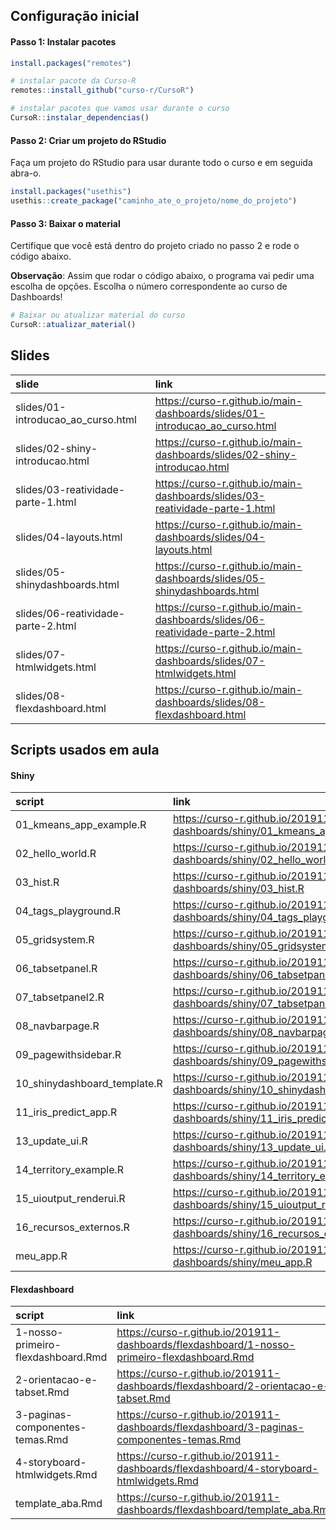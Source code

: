 
<!-- README.md is generated from README.Rmd. Please edit that file -->

## Configuração inicial

#### Passo 1: Instalar pacotes

``` r
install.packages("remotes")

# instalar pacote da Curso-R
remotes::install_github("curso-r/CursoR")

# instalar pacotes que vamos usar durante o curso
CursoR::instalar_dependencias()
```

#### Passo 2: Criar um projeto do RStudio

Faça um projeto do RStudio para usar durante todo o curso e em seguida
abra-o.

``` r
install.packages("usethis")
usethis::create_package("caminho_ate_o_projeto/nome_do_projeto")
```

#### Passo 3: Baixar o material

Certifique que você está dentro do projeto criado no passo 2 e rode o
código abaixo.

**Observação**: Assim que rodar o código abaixo, o programa vai pedir
uma escolha de opções. Escolha o número correspondente ao curso de
Dashboards\!

``` r
# Baixar ou atualizar material do curso
CursoR::atualizar_material()
```

## Slides

| slide                                | link                                                                           |
| :----------------------------------- | :----------------------------------------------------------------------------- |
| slides/01-introducao\_ao\_curso.html | <https://curso-r.github.io/main-dashboards/slides/01-introducao_ao_curso.html> |
| slides/02-shiny-introducao.html      | <https://curso-r.github.io/main-dashboards/slides/02-shiny-introducao.html>    |
| slides/03-reatividade-parte-1.html   | <https://curso-r.github.io/main-dashboards/slides/03-reatividade-parte-1.html> |
| slides/04-layouts.html               | <https://curso-r.github.io/main-dashboards/slides/04-layouts.html>             |
| slides/05-shinydashboards.html       | <https://curso-r.github.io/main-dashboards/slides/05-shinydashboards.html>     |
| slides/06-reatividade-parte-2.html   | <https://curso-r.github.io/main-dashboards/slides/06-reatividade-parte-2.html> |
| slides/07-htmlwidgets.html           | <https://curso-r.github.io/main-dashboards/slides/07-htmlwidgets.html>         |
| slides/08-flexdashboard.html         | <https://curso-r.github.io/main-dashboards/slides/08-flexdashboard.html>       |

## Scripts usados em aula

#### Shiny

| script                         | link                                                                             |
| :----------------------------- | :------------------------------------------------------------------------------- |
| 01\_kmeans\_app\_example.R     | <https://curso-r.github.io/201911-dashboards/shiny/01_kmeans_app_example.R>      |
| 02\_hello\_world.R             | <https://curso-r.github.io/201911-dashboards/shiny/02_hello_world.R>             |
| 03\_hist.R                     | <https://curso-r.github.io/201911-dashboards/shiny/03_hist.R>                    |
| 04\_tags\_playground.R         | <https://curso-r.github.io/201911-dashboards/shiny/04_tags_playground.R>         |
| 05\_gridsystem.R               | <https://curso-r.github.io/201911-dashboards/shiny/05_gridsystem.R>              |
| 06\_tabsetpanel.R              | <https://curso-r.github.io/201911-dashboards/shiny/06_tabsetpanel.R>             |
| 07\_tabsetpanel2.R             | <https://curso-r.github.io/201911-dashboards/shiny/07_tabsetpanel2.R>            |
| 08\_navbarpage.R               | <https://curso-r.github.io/201911-dashboards/shiny/08_navbarpage.R>              |
| 09\_pagewithsidebar.R          | <https://curso-r.github.io/201911-dashboards/shiny/09_pagewithsidebar.R>         |
| 10\_shinydashboard\_template.R | <https://curso-r.github.io/201911-dashboards/shiny/10_shinydashboard_template.R> |
| 11\_iris\_predict\_app.R       | <https://curso-r.github.io/201911-dashboards/shiny/11_iris_predict_app.R>        |
| 13\_update\_ui.R               | <https://curso-r.github.io/201911-dashboards/shiny/13_update_ui.R>               |
| 14\_territory\_example.R       | <https://curso-r.github.io/201911-dashboards/shiny/14_territory_example.R>       |
| 15\_uioutput\_renderui.R       | <https://curso-r.github.io/201911-dashboards/shiny/15_uioutput_renderui.R>       |
| 16\_recursos\_externos.R       | <https://curso-r.github.io/201911-dashboards/shiny/16_recursos_externos.R>       |
| meu\_app.R                     | <https://curso-r.github.io/201911-dashboards/shiny/meu_app.R>                    |

#### Flexdashboard

| script                             | link                                                                                           |
| :--------------------------------- | :--------------------------------------------------------------------------------------------- |
| 1-nosso-primeiro-flexdashboard.Rmd | <https://curso-r.github.io/201911-dashboards/flexdashboard/1-nosso-primeiro-flexdashboard.Rmd> |
| 2-orientacao-e-tabset.Rmd          | <https://curso-r.github.io/201911-dashboards/flexdashboard/2-orientacao-e-tabset.Rmd>          |
| 3-paginas-componentes-temas.Rmd    | <https://curso-r.github.io/201911-dashboards/flexdashboard/3-paginas-componentes-temas.Rmd>    |
| 4-storyboard-htmlwidgets.Rmd       | <https://curso-r.github.io/201911-dashboards/flexdashboard/4-storyboard-htmlwidgets.Rmd>       |
| template\_aba.Rmd                  | <https://curso-r.github.io/201911-dashboards/flexdashboard/template_aba.Rmd>                   |
